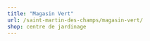 ```yaml
---
title: "Magasin Vert"
url: /saint-martin-des-champs/magasin-vert/
shop: centre de jardinage
---
```

